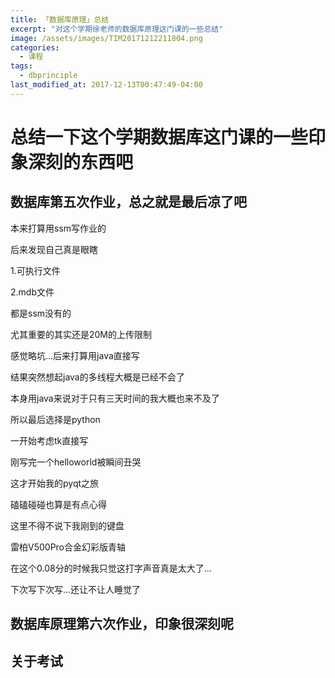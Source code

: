 ```yaml
---
title: 「数据库原理」总结
excerpt: "对这个学期徐老师的数据库原理这门课的一些总结"
image: /assets/images/TIM20171212211804.png
categories:
  - 课程
tags:
  - dbprinciple
last_modified_at: 2017-12-13T00:47:49-04:00
---
```

# 总结一下这个学期数据库这门课的一些印象深刻的东西吧

## 数据库第五次作业，总之就是最后凉了吧

本来打算用ssm写作业的

后来发现自己真是眼瞎

1.可执行文件

2.mdb文件

都是ssm没有的

尤其重要的其实还是20M的上传限制

感觉略坑...后来打算用java直接写

结果突然想起java的多线程大概是已经不会了

本身用java来说对于只有三天时间的我大概也来不及了

所以最后选择是python

一开始考虑tk直接写

刚写完一个helloworld被瞬间丑哭

这才开始我的pyqt之旅

磕磕碰碰也算是有点心得

这里不得不说下我刚到的键盘

雷柏V500Pro合金幻彩版青轴

在这个0.08分的时候我只觉这打字声音真是太大了...

下次写下次写...还让不让人睡觉了

## 数据库原理第六次作业，印象很深刻呢

## 关于考试